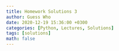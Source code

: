 ```yaml
---
title: Homework Solutions 3
author: Guess Who
date: 2020-12-19 15:36:00 +0300
categories: [Python, Lectures, Solutions]
tags: [solutions]
math: false
---
```

